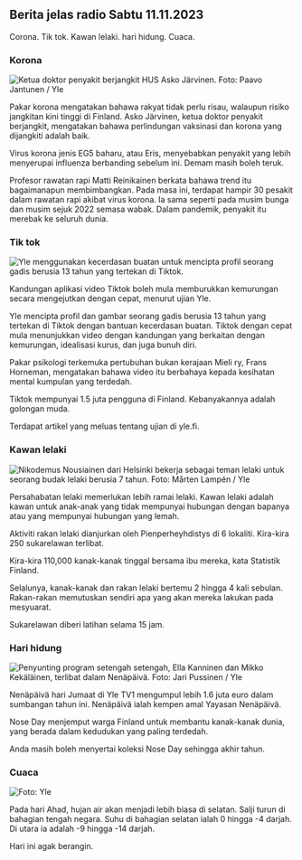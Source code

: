 ## Berita jelas radio Sabtu 11.11.2023

Corona. Tik tok. Kawan lelaki. hari hidung. Cuaca.

### Korona

![Ketua doktor penyakit berjangkit HUS Asko Järvinen. Foto: Paavo Jantunen / Yle](https://images.cdn.yle.fi/image/upload/c_crop,h_3027,w_5382,x_0,y_311/ar_1.7777777777777777,c_fill,g_faces,h_670/w_pr_1.q_auto:eco/f_auto/fl_lossy/v1699692578/39-1199235654f3bb0eba14)

Pakar korona mengatakan bahawa rakyat tidak perlu risau, walaupun risiko jangkitan kini tinggi di Finland. Asko Järvinen, ketua doktor penyakit berjangkit, mengatakan bahawa perlindungan vaksinasi dan korona yang dijangkiti adalah baik.

Virus korona jenis EG5 baharu, atau Eris, menyebabkan penyakit yang lebih menyerupai influenza berbanding sebelum ini. Demam masih boleh teruk.

Profesor rawatan rapi Matti Reinikainen berkata bahawa trend itu bagaimanapun membimbangkan. Pada masa ini, terdapat hampir 30 pesakit dalam rawatan rapi akibat virus korona. Ia sama seperti pada musim bunga dan musim sejuk 2022 semasa wabak. Dalam pandemik, penyakit itu merebak ke seluruh dunia.

### Tik tok

![Yle menggunakan kecerdasan buatan untuk mencipta profil seorang gadis berusia 13 tahun yang tertekan di Tiktok. ](https://images.cdn.yle.fi/image/upload/c_crop,h_2955,w_5255,x_371,y_789/ar_1.777777777777777,c_fill,g_faces,h_675,w_1200/dq/coe_toau.fl_lossy/v1697625813/39-1187987652fb3e8a7ce7)

Kandungan aplikasi video Tiktok boleh mula memburukkan kemurungan secara mengejutkan dengan cepat, menurut ujian Yle.

Yle mencipta profil dan gambar seorang gadis berusia 13 tahun yang tertekan di Tiktok dengan bantuan kecerdasan buatan. Tiktok dengan cepat mula menunjukkan video dengan kandungan yang berkaitan dengan kemurungan, idealisasi kurus, dan juga bunuh diri.

Pakar psikologi terkemuka pertubuhan bukan kerajaan Mieli ry, Frans Horneman, mengatakan bahawa video itu berbahaya kepada kesihatan mental kumpulan yang terdedah.

Tiktok mempunyai 1.5 juta pengguna di Finland. Kebanyakannya adalah golongan muda.

Terdapat artikel yang meluas tentang ujian di yle.fi.

### Kawan lelaki

![Nikodemus Nousiainen dari Helsinki bekerja sebagai teman lelaki untuk seorang budak lelaki berusia 7 tahun. Foto: Mårten Lampén / Yle](https://images.cdn.yle.fi/image/upload/c_crop,h_2250,w_4000,x_0,y_150/ar_1.7777777777777777,c_fill,g_faces,h_610/w_pr.q_auto:eco/f_auto/fl_lossy/v1699361417/39-1197061654a30293868a)

Persahabatan lelaki memerlukan lebih ramai lelaki. Kawan lelaki adalah kawan untuk anak-anak yang tidak mempunyai hubungan dengan bapanya atau yang mempunyai hubungan yang lemah.

Aktiviti rakan lelaki dianjurkan oleh Pienperheyhdistys di 6 lokaliti. Kira-kira 250 sukarelawan terlibat.

Kira-kira 110,000 kanak-kanak tinggal bersama ibu mereka, kata Statistik Finland.

Selalunya, kanak-kanak dan rakan lelaki bertemu 2 hingga 4 kali sebulan. Rakan-rakan memutuskan sendiri apa yang akan mereka lakukan pada mesyuarat.

Sukarelawan diberi latihan selama 15 jam.

### Hari hidung

![Penyunting program setengah setengah, Ella Kanninen dan Mikko Kekäläinen, terlibat dalam Nenäpäivä. Foto: Jari Pussinen / Yle](https://images.cdn.yle.fi/image/upload/c_crop,h_3125,w_5557,x_0,y_126/ar_1.7777777777777777,c_fill,g_faces,h_670/w_dpr_2.q_auto:eco/f_auto/fl_lossy/v1699531130/39-1198130654cc7a81d6f6)

Nenäpäivä hari Jumaat di Yle TV1 mengumpul lebih 1.6 juta euro dalam sumbangan tahun ini. Nenäpäivä ialah kempen amal Yayasan Nenäpäivä.

Nose Day menjemput warga Finland untuk membantu kanak-kanak dunia, yang berada dalam kedudukan yang paling terdedah.

Anda masih boleh menyertai koleksi Nose Day sehingga akhir tahun.

### Cuaca

![ Foto: Yle](https://images.cdn.yle.fi/image/upload/c_crop,h_1080,w_1919,x_0,y_0/ar_1.7777777777777777,c_fill,g_faces,h_675,w_1200/dq_au.:eco/f_auto/fl_lossy/v1699717391/39-1199335654fa0f0a84d5)

Pada hari Ahad, hujan air akan menjadi lebih biasa di selatan. Salji turun di bahagian tengah negara. Suhu di bahagian selatan ialah 0 hingga -4 darjah. Di utara ia adalah -9 hingga -14 darjah.

Hari ini agak berangin.